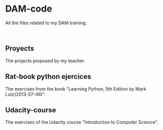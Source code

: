 # DAM-code
<p>All the files related to my DAM training.</p>
<br>

<h2>Proyects</h2>
<p>The projects proposed by my teacher.</p>

<h2>Rat-book python ejercices</h2>
<p>The exercises from the book "Learning Python, 5th Edition by Mark Lutz(2013-07-06)".</p>

<h2>Udacity-course</h2>
<p>The exercises of the Udacity course "Introduction to Computer Science".</p>
